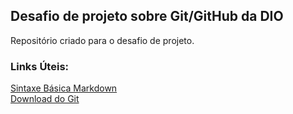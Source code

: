 ## Desafio de projeto sobre Git/GitHub da DIO
Repositório criado para o desafio de projeto.

### Links Úteis:
[Sintaxe Básica Markdown](https://markdownguide.org/basic-syntax/)<br>
[Download do Git](https://git-scm.com/downloads)
